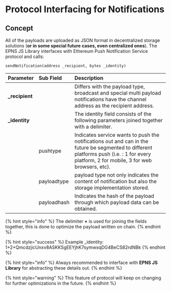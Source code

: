 # Protocol Interfacing for Notifications

## Concept

All of the payloads are uploaded as JSON format in decentralized storage solutions \(**or in some special future cases, even centralized ones**\). The EPNS JS Library interfaces with Ethereum Push Notification Service protocol and calls:

```text
sendNotification(address _recipient, bytes _identity)
```

| Parameter | Sub Field | Description |
| :--- | :--- | :--- |
| **\_recipient** |  | Differs with the payload type, broadcast and special multi payload notifications have the channel address as the recipient address. |
| **\_identity** |  | The identity field consists of the following parameters joined together with a delimiter. |
|  | pushtype | Indicates service wants to push the notifications out and can in the future be segmented to different platforms push \(i.e. : 1 for every platform, 2 for mobile, 3 for web browsers, etc\). |
|  | payloadtype | payload type not only indicates the content of notification but also the storage implementation stored. |
|  | payloadhash | Indicates the hash of the payload through which payload data can be obtained. |

{% hint style="info" %}
The delimiter **+** is used for joining the fields together, this is done to optimize the payload written on chain.
{% endhint %}

{% hint style="success" %}
Example \_identity: 1+2+QmcdzjicUnxv8ASKKSgEEYjhK7symwxqDG4BeCS82rdNBk
{% endhint %}

{% hint style="info" %}
Always recommended to interface with **EPNS JS Library** for abstracting these details out.
{% endhint %}

{% hint style="warning" %}
This feature of protocol will keep on changing for further optimizations in the future.
{% endhint %}

